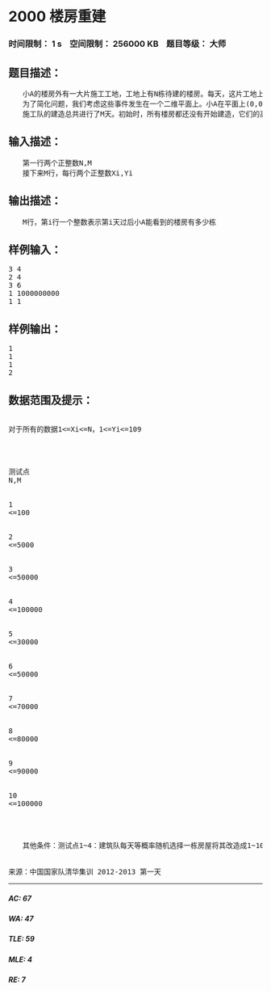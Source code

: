 # 2000 楼房重建   
### 时间限制： 1 s&nbsp;&nbsp;&nbsp;&nbsp;空间限制： 256000 KB&nbsp;&nbsp;&nbsp;&nbsp;题目等级： 大师  
## 题目描述：  

<pre>
　　小A的楼房外有一大片施工工地，工地上有N栋待建的楼房。每天，这片工地上的房子拆了又建、建了又拆。他经常无聊地看着窗外发呆，数自己能够看到多少栋房子。  
　　为了简化问题，我们考虑这些事件发生在一个二维平面上。小A在平面上(0,0)点的位置，第i栋楼房可以用一条连接(i,0)和(i,Hi)的线段表示，其中Hi为第i栋楼房的高度。如果这栋楼房上任何一个高度大于0的点与(0,0)的连线没有与之前的线段相交，那么这栋楼房就被认为是可见的。  
　　施工队的建造总共进行了M天。初始时，所有楼房都还没有开始建造，它们的高度均为0。在第i天，建筑队将会将横坐标为Xi的房屋的高度变为Yi(高度可以比原来大---修建，也可以比原来小---拆除，甚至可以保持不变---建筑队这天什么事也没做)。请你帮小A数数每天在建筑队完工之后，他能看到多少栋楼房？
</pre>
  
  
## 输入描述：  

<pre>
　　第一行两个正整数N,M  
　　接下来M行，每行两个正整数Xi,Yi
</pre>
  
  
## 输出描述：  

<pre>
　　M行，第i行一个整数表示第i天过后小A能看到的楼房有多少栋
</pre>
  
  
## 样例输入：  

<pre>
3 4  
2 4  
3 6  
1 1000000000  
1 1
</pre>
  
  
## 样例输出：  

<pre>
1  
1  
1  
2
</pre>
  
  
## 数据范围及提示：  

<pre>

对于所有的数据1<=Xi<=N，1<=Yi<=109  




测试点
N,M


1
<=100


2
<=5000


3
<=50000


4
<=100000


5
<=30000


6
<=50000


7
<=70000


8
<=80000


9
<=90000


10
<=100000




　　其他条件：测试点1~4：建筑队每天等概率随机选择一栋房屋将其改造成1~109内的等概率随机高度。测试点5~10：无。

 
来源：中国国家队清华集训 2012-2013 第一天
</pre>
  
  
***  

##### AC: 67  
##### WA: 47  
##### TLE: 59  
##### MLE: 4  
##### RE: 7  
